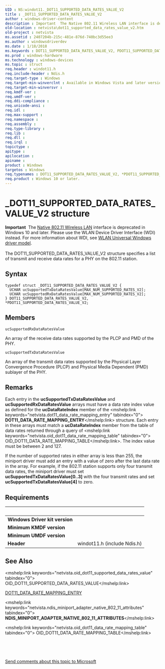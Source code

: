 ```yaml
---
UID : NS:windot11._DOT11_SUPPORTED_DATA_RATES_VALUE_V2
title : _DOT11_SUPPORTED_DATA_RATES_VALUE_V2
author : windows-driver-content
description : Important  The Native 802.11 Wireless LAN interface is deprecated in Windows 10 and later.
old-location : netvista\dot11_supported_data_rates_value_v2.htm
old-project : netvista
ms.assetid : 2407204b-215c-481e-876d-740bc3d55ee3
ms.author : windowsdriverdev
ms.date : 1/18/2018
ms.keywords : DOT11_SUPPORTED_DATA_RATES_VALUE_V2, PDOT11_SUPPORTED_DATA_RATES_VALUE_V2 structure pointer [Network Drivers Starting with Windows Vista], windot11/DOT11_SUPPORTED_DATA_RATES_VALUE_V2, windot11/PDOT11_SUPPORTED_DATA_RATES_VALUE_V2, *PDOT11_SUPPORTED_DATA_RATES_VALUE_V1, *PDOT11_SUPPORTED_DATA_RATES_VALUE_V2, _DOT11_SUPPORTED_DATA_RATES_VALUE_V2, DOT11_SUPPORTED_DATA_RATES_VALUE_V1, PDOT11_SUPPORTED_DATA_RATES_VALUE_V2, netvista.dot11_supported_data_rates_value_v2, Native_802.11_data_types_20f2b1ba-9639-4a8b-b5c1-f7441300bea5.xml, DOT11_SUPPORTED_DATA_RATES_VALUE_V2 structure [Network Drivers Starting with Windows Vista]
ms.prod : windows-hardware
ms.technology : windows-devices
ms.topic : struct
req.header : windot11.h
req.include-header : Ndis.h
req.target-type : Windows
req.target-min-winverclnt : Available in Windows Vista and later versions of the Windows operating   systems.
req.target-min-winversvr : 
req.kmdf-ver : 
req.umdf-ver : 
req.ddi-compliance : 
req.unicode-ansi : 
req.idl : 
req.max-support : 
req.namespace : 
req.assembly : 
req.type-library : 
req.lib : 
req.dll : 
req.irql : 
topictype : 
apitype : 
apilocation : 
apiname : 
product : Windows
targetos : Windows
req.typenames : DOT11_SUPPORTED_DATA_RATES_VALUE_V2, *PDOT11_SUPPORTED_DATA_RATES_VALUE_V2
req.product : Windows 10 or later.
---
```


# _DOT11_SUPPORTED_DATA_RATES_VALUE_V2 structure
<div class="alert"><b>Important</b>  The <a href="https://msdn.microsoft.com/library/windows/hardware/ff560689">Native 802.11 Wireless LAN</a> interface is deprecated in Windows 10 and later. Please use the WLAN Device Driver Interface (WDI) instead. For more information about WDI, see <a href="https://msdn.microsoft.com/6EF92E34-7BC9-465E-B05D-2BCB29165A18">WLAN Universal Windows driver model</a>.</div><div> </div>The DOT11_SUPPORTED_DATA_RATES_VALUE_V2 structure specifies a list of transmit and receive data rates
  for a PHY on the 802.11 station.

## Syntax
````
typedef struct _DOT11_SUPPORTED_DATA_RATES_VALUE_V2 {
  UCHAR ucSupportedTxDataRatesValue[MAX_NUM_SUPPORTED_RATES_V2];
  UCHAR ucSupportedRxDataRatesValue[MAX_NUM_SUPPORTED_RATES_V2];
} DOT11_SUPPORTED_DATA_RATES_VALUE_V2, *PDOT11_SUPPORTED_DATA_RATES_VALUE_V2;
````

## Members


`ucSupportedRxDataRatesValue`

An array of the receive data rates supported by the PLCP and PMD of the PHY.

`ucSupportedTxDataRatesValue`

An array of the transmit data rates supported by the Physical Layer Convergence Procedure (PLCP)
     and Physical Media Dependent (PMD) sublayer of the PHY.

## Remarks
Each entry in the 
    <b>ucSupportedTxDataRatesValue</b> and 
    <b>ucSupportedRxDataRatesValue</b> arrays must have a data rate index value as defined for the 
    <b>ucDataRateIndex</b> member of the 
    <mshelp:link keywords="netvista.dot11_data_rate_mapping_entry" tabindex="0"><b>
    DOT11_DATA_RATE_MAPPING_ENTRY</b></mshelp:link> structure. Each entry in these arrays must match a 
    <b>ucDataRateIndex</b> member from the table of data rates returned through a query of 
    <mshelp:link keywords="netvista.oid_dot11_data_rate_mapping_table" tabindex="0">
    OID_DOT11_DATA_RATE_MAPPING_TABLE</mshelp:link>. The index value must be between 2 and 127.

If the number of supported rates in either array is less than 255, the miniport driver must add an
    entry with a value of zero after the last data rate in the array. For example, if the 802.11 station
    supports only four transmit data rates, the miniport driver must set 
    <b>ucSupportedTxDataRatesValue[0..3]</b> with the four transmit rates and set 
    <b>ucSupportedTxDataRatesValue[4]</b> to zero.

## Requirements
| &nbsp; | &nbsp; |
| ---- |:---- |
| **Windows Driver kit version** |  |
| **Minimum KMDF version** |  |
| **Minimum UMDF version** |  |
| **Header** | windot11.h (include Ndis.h) |

## See Also

<mshelp:link keywords="netvista.oid_dot11_supported_data_rates_value" tabindex="0">
   OID_DOT11_SUPPORTED_DATA_RATES_VALUE</mshelp:link>

<a href="..\windot11\ns-windot11-dot11_data_rate_mapping_entry.md">DOT11_DATA_RATE_MAPPING_ENTRY</a>

<mshelp:link keywords="netvista.ndis_miniport_adapter_native_802_11_attributes" tabindex="0"><b>
   NDIS_MINIPORT_ADAPTER_NATIVE_802_11_ATTRIBUTES</b></mshelp:link>

<mshelp:link keywords="netvista.oid_dot11_data_rate_mapping_table" tabindex="0">
   OID_DOT11_DATA_RATE_MAPPING_TABLE</mshelp:link>

 

 

<a href="mailto:wsddocfb@microsoft.com?subject=Documentation%20feedback [netvista\netvista]:%20DOT11_SUPPORTED_DATA_RATES_VALUE_V2 structure%20 RELEASE:%20(1/18/2018)&amp;body=%0A%0APRIVACY STATEMENT%0A%0AWe use your feedback to improve the documentation. We don't use your email address for any other purpose, and we'll remove your email address from our system after the issue that you're reporting is fixed. While we're working to fix this issue, we might send you an email message to ask for more info. Later, we might also send you an email message to let you know that we've addressed your feedback.%0A%0AFor more info about Microsoft's privacy policy, see http://privacy.microsoft.com/en-us/default.aspx." title="Send comments about this topic to Microsoft">Send comments about this topic to Microsoft</a>
